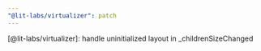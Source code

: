 ```yaml
---
"@lit-labs/virtualizer": patch
---
```


[@lit-labs/virtualizer]: handle uninitialized layout in _childrenSizeChanged
